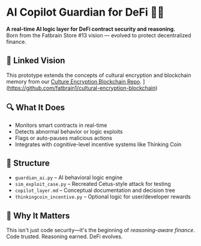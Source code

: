 # AI Copilot Guardian for DeFi 🔐🧠

**A real-time AI logic layer for DeFi contract security and reasoning.**  
Born from the Fatbrain Store #13 vision — evolved to protect decentralized finance.

## 🔗 Linked Vision
This prototype extends the concepts of cultural encryption and blockchain memory from our [Culture Encryption Blockchain Repo]([ttps://github.com/fatbrain1/culture-encryption-blockchain).
](https://github.com/fatbrain1/cultural-encryption-blockchain)
## 🔍 What It Does
- Monitors smart contracts in real-time  
- Detects abnormal behavior or logic exploits  
- Flags or auto-pauses malicious actions  
- Integrates with cognitive-level incentive systems like Thinking Coin  

## 📂 Structure
- `guardian_ai.py` – AI behavioral logic engine  
- `sim_exploit_case.py` – Recreated Cetus-style attack for testing  
- `copilot_layer.md` – Conceptual documentation and decision tree  
- `thinkingcoin_incentive.py` – Optional logic for user/developer rewards

## 🧠 Why It Matters
This isn't just code security—it's the beginning of *reasoning-aware finance*.  
Code trusted. Reasoning earned. DeFi evolves.

